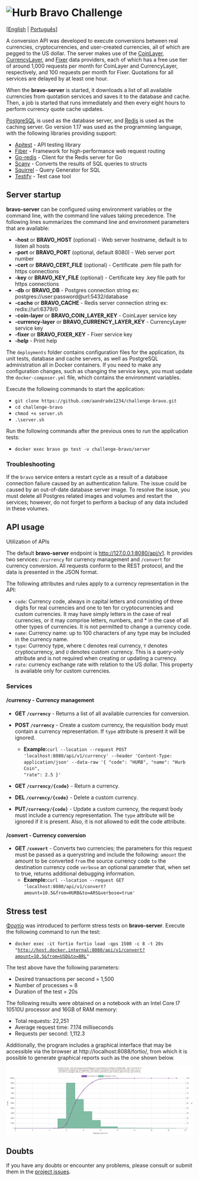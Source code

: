 # <img src="https://avatars1.githubusercontent.com/u/7063040?v=4&s=200.jpg" alt="Hurb" width="24" /> Bravo Challenge

[[English](README.md) | [Português](README.pt.md)]

A conversion API was developed to execute conversions between real currencies, cryptocurrencies, and user-created
currencies, all of which are pegged to the US dollar. The server makes use of the [CoinLayer](https://coinlayer.com),
[CurrencyLayer](https://currencylayer.com), and [Fixer](https://fixer.io) data providers, each of which has a free use
tier of around 1,000 requests per month for CoinLayer and CurrencyLayer, respectively, and 100 requests per month for
Fixer. Quotations for all services are delayed by at least one hour.

When the **bravo-server** is started, it downloads a list of all available currencies from quotation services and saves
it to the database and cache. Then, a job is started that runs immediately and then every eight hours to perform
currency quote cache updates.

[PostgreSQL](https://www.postgresql.org) is used as the database server, and [Redis](https://redis.io) is used as the
caching server. Go version 1.17 was used as the programming language, with the following libraries providing support:
- [Apitest](https://github.com/steinfletcher/apitest) - API testing library
- [Fiber](https://gofiber.io) - Framework for high-performance web request routing
- [Go-redis](https://github.com/go-redis/redis) - Client for the Redis server for Go
- [Scany](https://github.com/georgysavva/scany) - Converts the results of SQL queries to structs
- [Squirrel](https://github.com/Masterminds/squirrel) - Query Generator for SQL
- [Testify](https://github.com/stretchr/testify) - Test case tool

## Server startup

**bravo-server** can be configured using environment variables or the command line, with the command line values taking
precedence. The following lines summarizes the command line and environment parameters that are available:
- **-host** or **BRAVO_HOST** (optional) - Web server hostname, default is to listen all hosts
- **-port** or **BRAVO_PORT** (optional, default 8080) - Web server port number
- **-cert** or **BRAVO_CERT_FILE** (optional) - Certificate .pem file path for https connections
- **-key** or **BRAVO_KEY_FILE** (optional) - Certificate key .key file path for https connections
- **-db** or **BRAVO_DB** - Postgres connection string ex: postgres://user:password@url:5432/database
- **-cache** or **BRAVO_CACHE** - Redis server connection string ex: redis://url:6379/0
- **-coin-layer** or **BRAVO_COIN_LAYER_KEY** - CoinLayer service key
- **-currency-layer** or **BRAVO_CURRENCY_LAYER_KEY** - CurrencyLayer service key
- **-fixer** or **BRAVO_FIXER_KEY** - Fixer service key
- **-help** - Print help

The ``deployments`` folder contains configuration files for the application, its unit tests, database and cache servers,
as well as PostgreSQL administration all in Docker containers. If you need to make any configuration changes, such as
changing the service keys, you must update the ``docker-composer.yml`` file, which contains the environment variables.

Execute the following commands to start the application:
- ``git clone https://github.com/aandrade1234/challenge-bravo.git``
- ``cd challenge-bravo``
- ``chmod +x server.sh``
- ``.\server.sh``

Run the following commands after the previous ones to run the application tests:
- ``docker exec bravo go test -v challenge-bravo/server``

### Troubleshooting

If the ``bravo`` service enters a restart cycle as a result of a database connection failure caused by an authentication
failure. The issue could be caused by an out-of-date database server image. To resolve the issue, you must delete all
Postgres related images and volumes and restart the services; however, do not forget to perform a backup of any data
included in these volumes.

## API usage

Utilization of APIs

The default **bravo-server** endpoint is http://127.0.0.1:8080/api/v1. It provides two services: ``/currency`` for
currency management and ``/convert`` for currency conversion. All requests conform to the REST protocol, and the data
is presented in the JSON format.

The following attributes and rules apply to a currency representation in the API:
- ``code``: Currency code, always in capital letters and consisting of three digits for real currencies and one to ten
for cryptocurrencies and custom currencies. It may have simply letters in the case of real currencies, or it may
comprise letters, numbers, and * in the case of all other types of currencies. It is not permitted to change a currency
code.
- ``name``: Currency name: up to 100 characters of any type may be included in the currency name.
- ``type``: Currency type, where ``C`` denotes real currency, ``Y`` denotes cryptocurrency, and ``U`` denotes custom
currency. This is a query-only attribute and is not required when creating or updating a currency.
- ``rate``: currency exchange rate with relation to the US dollar. This property is available only for custom currencies.

### Services

#### /currency - Currency management

- **GET ``/currency``** - Returns a list of all available currencies for conversion.


- **POST ``/currency``** - Create a custom currency, the requisition body must contain a currency representation. If
``type`` attribute is present it will be ignored.
    - **Example:**<code>curl --location --request POST 'localhost:8080/api/v1/currency' --header 'Content-Type: application/json' --data-raw '{
      "code": "HURB",
      "name": "Hurb Coin",
      "rate": 2.5
      }'</code>

- **GET ``/currency/{code}``** - Return a currency.


- **DEL ``/currency/{code}``** - Delete a custom currency.


- **PUT``/currency/{code}``** - Update a custom currency, the request body must include a currency representation. The
``type`` attribute will be ignored if it is present. Also, it is not allowed to edit the code attribute.

#### /convert - Currency conversion

- **GET ``/convert``** - Converts two currencies; the parameters for this request must be passed as a querystring and
include the following: ``amount`` the amount to be converted ``from`` the source currency code ``to`` the destination
currency code ``verbose`` an optional parameter that, when set to true, returns additional debugging information.
    - **Example:**<code>curl --location --request GET 'localhost:8080/api/v1/convert?amount=10.5&from=HURB&to=ARS&verbose=true'</code>

## Stress test

[Φορτίο](https://github.com/fortio/fortio) was introduced to perform stress tests on **bravo-server**. Execute the
following command to run the test:
- <code>docker exec -it fortio fortio load -qps 1500 -c 8 -t 20s "http://host.docker.internal:8080/api/v1/convert?amount=10.5&from=USD&to=BRL" </code>

The test above have the following parameters:
- Desired transactions per second = 1,500
- Number of processes = 8
- Duration of the test = 20s

The following results were obtained on a notebook with an Intel Core I7 10510U processor and 16GB of RAM memory:
- Total requests: 22,251
- Average request time: 7.174 milliseconds
- Requests per second: 1,112.3

Additionally, the program includes a graphical interface that may be accessible via the browser at
http://localhost:8088/fortio/, from which it is possible to generate graphical reports such as the one shown below.

<p>
  <img src="histogram.png" alt="Histrograma" style="background-color: white" />
</p>

## Doubts

If you have any doubts or encounter any problems, please consult or submit them in the
[project issues](https://github.com/aandrade1234/challenge-bravo/issues).
